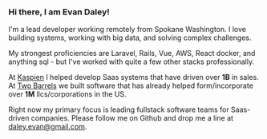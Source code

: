 ### Hi there, I am Evan Daley!

I'm a lead developer working remotely from Spokane Washington. I love building systems, working with big data, and solving complex challenges.

My strongest proficiencies are Laravel, Rails, Vue, AWS, React docker, and anything sql -
but I've worked with quite a few other stacks professionally.


At
[Kaspien](https://www.kaspien.com/software/)
I helped develop Saas systems that have driven over **1B** in sales. At
[Two Barrels](https://www.twobarrels.com/)
we built software that has already helped form/incorporate over **1M** llcs/corporations in the US. 


Right now my primary focus is leading fullstack software teams for Saas-driven companies. Please follow me on Github and drop me a line at daley.evan@gmail.com.


<!-- During weekends at [Nucamp](https://www.nucamp.co/) I've led over 60 workshops, instructing students on the basics and best practices of MERN software development. --> 



